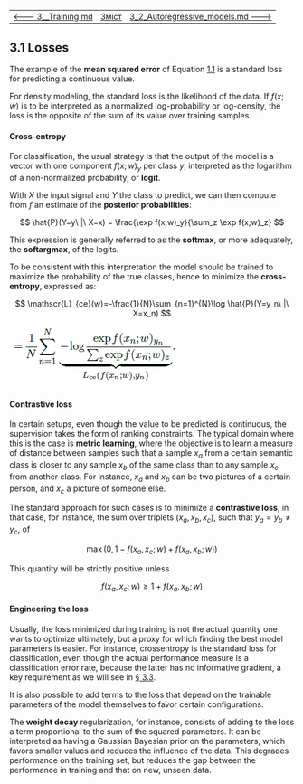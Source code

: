 |                                         |                    |                                                              |
| --------------------------------------- | ------------------ | ------------------------------------------------------------ |
| [<---   3__Training.md](3__Training.md) | [Зміст](README.md) | [3_2_Autoregressive_models.md    --->](3_2_Autoregressive_models.md) |

## 3.1    Losses

The example of the **mean squared error** of Equation [1.1](1_1_Learning_from_data.md) is a standard loss for predicting a continuous
value.

For density modeling, the standard loss is the likelihood of the data. If $f(x;w)$ is to be interpreted as a normalized log-probability or log-density, the loss is the opposite of the sum of its value over training samples.

#### Cross-entropy

For classification, the usual strategy is that the output of the model is a vector with one component $f(x;w)_y$ per class $y$, interpreted as the logarithm of a non-normalized probability, or **logit**.

With $X$ the input signal and $Y$ the class to predict, we can then compute from $f$ an estimate
of the **posterior probabilities**:

$$
\hat{P}(Y=y\ |\ X=x) = \frac{\exp f(x;w)_y}{\sum_z \exp f(x;w)_z}
$$

This expression is generally referred to as the **softmax**, or more adequately, the **softargmax**, of the logits.

To be consistent with this interpretation the model should be trained to maximize the probability of the true classes, hence to minimize the **cross-entropy**, expressed as:

$$
\mathscr{L}_{ce}(w)=-\frac{1}{N}\sum_{n=1}^{N}\log \hat{P}(Y=y_n\ |\ X=x_n)
$$

![image-20230618123222528](media1/image-20230618123222528.png)

#### Contrastive loss

In certain setups, even though the value to be predicted is continuous, the supervision takes the form of ranking constraints. The typical domain where this is the case is **metric learning**, where the objective is to learn a measure of distance between samples such that a sample $x_a$ from a certain semantic class is closer to any sample $x_b$ of the same class than to any sample $x_c$ from another class. For instance, $x_a$ and $x_b$ can be two pictures of a certain person, and $x_c$ a picture of someone else.

The standard approach for such cases is to minimize a **contrastive loss**, in that case, for instance, the sum over triplets $(x_a,x_b,x_c)$, such that $y_a = y_b \ne y_c$, of

$$
\max(0,1-f(x_a,x_c;w)+f(x_a,x_b;w))
$$

This quantity will be strictly positive unless

$$
f(x_a,x_c;w)\ge 1+f(x_a,x_b;w)
$$

#### Engineering the loss

Usually, the loss minimized during training is not the actual quantity one wants to optimize ultimately, but a proxy for which finding the best model parameters is easier. For instance, crossentropy is the standard loss for classification, even though the actual performance measure is a classification error rate, because the latter has no informative gradient, a key requirement as we will see in [§ 3.3](3_3_Gradient_descent.md).

It is also possible to add terms to the loss that depend on the trainable parameters of the model themselves to favor certain configurations.

The **weight decay** regularization, for instance, consists of adding to the loss a term proportional to the sum of the squared parameters. It can be interpreted as having a Gaussian Bayesian prior on the parameters, which favors smaller values and reduces the influence of the data. This degrades performance on the training set, but reduces the gap between the performance in training and that on new, unseen data.